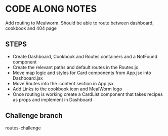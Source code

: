 # CODE ALONG NOTES

Add routing to Mealworm. Should be able to route between dashboard, cookbook and 404 page

## STEPS

- Create Dashboard, Cookbook and Routes containers and a NotFound component
- Create the relevant paths and default routes in the Routes.jx
- Move map logic and styles for Card components from App.jsx into Dashboard.jsx
- Move Routes into the .content section in App.jsx
- Add Links to the cookbook icon and MealWorm logo
- Once routing is working create a CardList component that takes recipes as props and implement in Dashboard

## Challenge branch

routes-challenge
